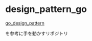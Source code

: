 # design_pattern_go

[go_design_pattern](https://github.com/monochromegane/go_design_pattern/blob/master/abstract_factory/abstract_factory.go)

を参考に手を動かすリポジトリ
